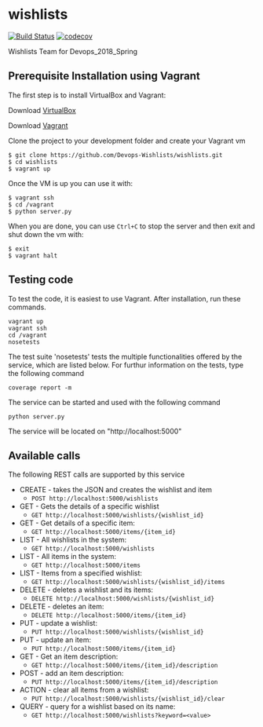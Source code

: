 # wishlists

[![Build Status](https://travis-ci.org/Devops-Wishlists/wishlists.svg?branch=master)](https://travis-ci.org/Devops-Wishlists/wishlists)
[![codecov](https://codecov.io/gh/Devops-Wishlists/wishlists/branch/master/graph/badge.svg)](https://codecov.io/gh/Devops-Wishlists/wishlists)

Wishlists Team for Devops_2018_Spring


## Prerequisite Installation using Vagrant

The first step is to install VirtualBox and Vagrant:

Download [VirtualBox](https://www.virtualbox.org/)

Download [Vagrant](https://www.vagrantup.com/)

Clone the project to your development folder and create your Vagrant vm

    $ git clone https://github.com/Devops-Wishlists/wishlists.git
    $ cd wishlists
    $ vagrant up

Once the VM is up you can use it with:

    $ vagrant ssh
    $ cd /vagrant
    $ python server.py

When you are done, you can use `Ctrl+C` to stop the server and then exit and shut down the vm with:

    $ exit
    $ vagrant halt


## Testing code
To test the code, it is easiest to use Vagrant. After installation,
run these commands.

```
vagrant up
vagrant ssh
cd /vagrant
nosetests
```

The test suite 'nosetests' tests the multiple functionalities offered by the
service, which are listed below.
For furthur information on the tests, type the following command

```
coverage report -m
```

The service can be started and used with the following command

```
python server.py
```

The service will be located on "http://localhost:5000"

## Available calls

The following REST calls are supported by this service

-  CREATE - takes the JSON and creates the wishlist and item 
   - `POST http://localhost:5000/wishlists` 
-  GET - Gets the details of a specific wishlist 
   - `GET http://localhost:5000/wishlists/{wishlist_id}`  
-  GET - Get details of a specific item: 
   - `GET http://localhost:5000/items/{item_id}`
-  LIST - All wishlists in the system: 
   - `GET http://localhost:5000/wishlists`
-  LIST - All items in the system: 
   - `GET http://localhost:5000/items`
-  LIST - Items from a specified wishlist: 
   - `GET http://localhost:5000/wishlists/{wishlist_id}/items`
-  DELETE - deletes a wishlist and its items: 
   - `DELETE http://localhost:5000/wishlists/{wishlist_id}`
-  DELETE - deletes an item: 
   - `DELETE http://localhost:5000/items/{item_id}`
-  PUT - update a wishlist:
   - `PUT http://localhost:5000/wishlists/{wishlist_id}`
-  PUT - update an item:
   - `PUT http://localhost:5000/items/{item_id}`
-  GET - Get an item description:
   - `GET http://localhost:5000/items/{item_id}/description`
-  POST - add an item description:
   - `PUT http://localhost:5000/items/{item_id}/description`   
-  ACTION - clear all items from a wishlist:
   - `PUT http://localhost:5000/wishlists/{wishlist_id}/clear`   
-  QUERY - query for a wishlist based on its name:
   - `GET http://localhost:5000/wishlists?keyword=<value>`